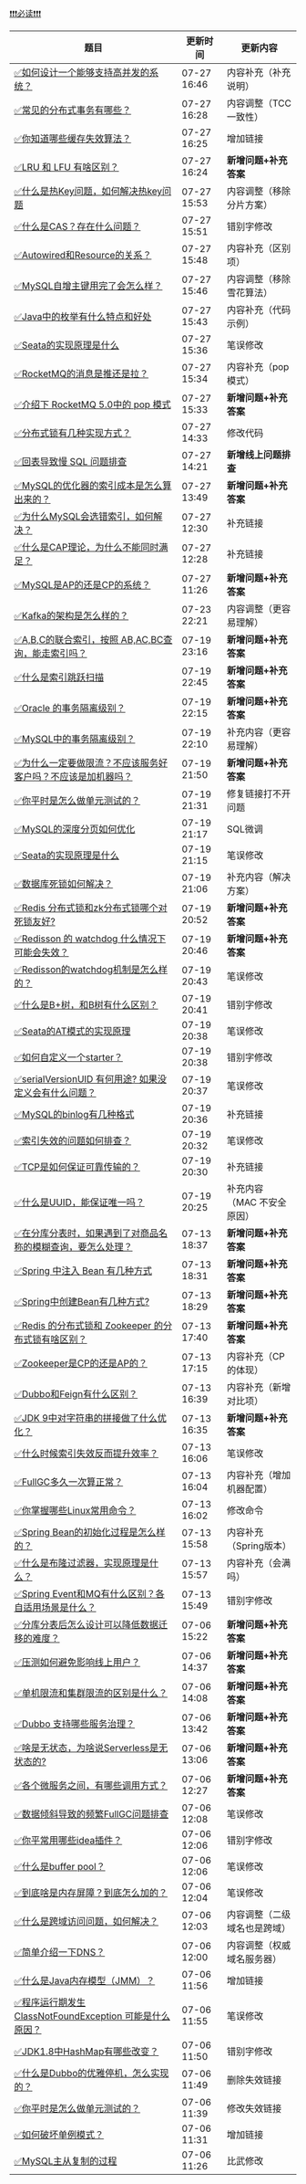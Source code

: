 [❗❗❗必读❗❗❗](https://www.yuque.com/hollis666/bfrl8w/ycscnksw0cw2wus4?view=doc_embed)

| **题目** | **更新时间** | **更新内容** |
| --- | --- | --- |
| [✅如何设计一个能够支持高并发的系统？](https://www.yuque.com/hollis666/fo22bm/gfgqpua8gu3oag44) | 07-27 16:46 | 内容补充（补充说明） |
| [✅常见的分布式事务有哪些？](https://www.yuque.com/hollis666/fo22bm/yr0lu6) | 07-27 16:28 | 内容调整（TCC 一致性） |
| [✅你知道哪些缓存失效算法？](https://www.yuque.com/hollis666/fo22bm/gl3fivks74z4d10e) | 07-27 16:25 | 增加链接 |
| [✅LRU 和 LFU 有啥区别？](https://www.yuque.com/hollis666/fo22bm/bqdgqba2ggyplgg7) | 07-27 16:24 | **新增问题+补充答案** |
| [✅什么是热Key问题，如何解决热key问题](https://www.yuque.com/hollis666/fo22bm/lysd3t) | 07-27 15:53 | 内容调整（移除分片方案） |
| [✅什么是CAS？存在什么问题？](https://www.yuque.com/hollis666/fo22bm/cgckk3) | 07-27 15:51 | 错别字修改 |
| [✅Autowired和Resource的关系？](https://www.yuque.com/hollis666/fo22bm/gai6a9) | 07-27 15:48 | 内容补充（区别项） |
| [✅MySQL自增主键用完了会怎么样？](https://www.yuque.com/hollis666/fo22bm/eob7raeqaenifzpp) | 07-27 15:46 | 内容调整（移除雪花算法） |
| [✅Java中的枚举有什么特点和好处](https://www.yuque.com/hollis666/fo22bm/if7kxl) | 07-27 15:43 | 内容补充（代码示例） |
| [✅Seata的实现原理是什么](https://www.yuque.com/hollis666/fo22bm/qro9fl9lsiinx1tu) | 07-27 15:36 | 笔误修改 |
| [✅RocketMQ的消息是推还是拉？](https://www.yuque.com/hollis666/fo22bm/bzhy0q) | 07-27 15:34 | 内容补充（pop模式） |
| [✅介绍下 RocketMQ 5.0中的 pop 模式](https://www.yuque.com/hollis666/fo22bm/mfut53gopeups27r) | 07-27 15:33 | **新增问题+补充答案** |
| [✅分布式锁有几种实现方式？](https://www.yuque.com/hollis666/fo22bm/fvnr41) | 07-27 14:33 | 修改代码 |
| [✅回表导致慢 SQL 问题排查](https://www.yuque.com/hollis666/fo22bm/eysu1hhvshiz4b4p) | 07-27 14:21 | **新增线上问题排查** |
| [✅MySQL的优化器的索引成本是怎么算出来的？](https://www.yuque.com/hollis666/fo22bm/waruyhds7gcn6srf) | 07-27 13:49 | **新增问题+补充答案** |
| [✅为什么MySQL会选错索引，如何解决？](https://www.yuque.com/hollis666/fo22bm/ghy5i20ie717exee) | 07-27 12:30 | 补充链接 |
| [✅什么是CAP理论，为什么不能同时满足？](https://www.yuque.com/hollis666/fo22bm/avwops) | 07-27 12:28 | 补充链接 |
| [✅MySQL是AP的还是CP的系统？](https://www.yuque.com/hollis666/fo22bm/xqpwxtsw21p4933v) | 07-27 11:26 | **新增问题+补充答案** |
| [✅Kafka的架构是怎么样的？](https://www.yuque.com/hollis666/fo22bm/glnsckpypwycgh54) | 07-23 22:21 | 内容调整（更容易理解） |
| [✅A,B,C的联合索引，按照 AB,AC,BC查询，能走索引吗？](https://www.yuque.com/hollis666/fo22bm/dx1cqgsrebkvdixc) | 07-19 23:16 | **新增问题+补充答案** |
| [✅什么是索引跳跃扫描](https://www.yuque.com/hollis666/fo22bm/ixpnm8nvbfa9l7gm) | 07-19 22:45 | **新增问题+补充答案** |
| [✅Oracle 的事务隔离级别？](https://www.yuque.com/hollis666/fo22bm/uy74dk6ebd53wuhh) | 07-19 22:15 | **新增问题+补充答案** |
| [✅MySQL中的事务隔离级别？](https://www.yuque.com/hollis666/fo22bm/ytxaew) | 07-19 22:10 | 补充内容（更容易理解） |
| [✅为什么一定要做限流？不应该服务好客户吗？不应该是加机器吗？](https://www.yuque.com/hollis666/fo22bm/pfgbuemozdgl0m93) | 07-19 21:50 | **新增问题+补充答案** |
| [✅你平时是怎么做单元测试的？](https://www.yuque.com/hollis666/fo22bm/zsvpymvq46xryb9k) | 07-19 21:31 | 修复链接打不开问题 |
| [✅MySQL的深度分页如何优化](https://www.yuque.com/hollis666/fo22bm/et8lo7l10rg7g7iy) | 07-19 21:17 | SQL微调 |
| [✅Seata的实现原理是什么](https://www.yuque.com/hollis666/fo22bm/qro9fl9lsiinx1tu) | 07-19 21:15 | 笔误修改 |
| [✅数据库死锁如何解决？](https://www.yuque.com/hollis666/fo22bm/ut71vg) | 07-19 21:06 | 补充内容（解决方案） |
| [✅Redis 分布式锁和zk分布式锁哪个对死锁友好?](https://www.yuque.com/hollis666/fo22bm/gl438406i38c7xg8) | 07-19 20:52 | **新增问题+补充答案** |
| [✅Redisson 的 watchdog 什么情况下可能会失效？](https://www.yuque.com/hollis666/fo22bm/nc1ig3amxaz2g3n1) | 07-19 20:46 | **新增问题+补充答案** |
| [✅Redisson的watchdog机制是怎么样的？](https://www.yuque.com/hollis666/fo22bm/fg0f0wh41g8eu5ik) | 07-19 20:43 | 笔误修改 |
| [✅什么是B+树，和B树有什么区别？](https://www.yuque.com/hollis666/fo22bm/bb5ldw8odm5gik4p) | 07-19 20:41 | 错别字修改 |
| [✅Seata的AT模式的实现原理](https://www.yuque.com/hollis666/fo22bm/me3ge4vavi0fokgq) | 07-19 20:38 | 笔误修改 |
| [✅如何自定义一个starter？](https://www.yuque.com/hollis666/fo22bm/sn0vo662fz3r7aux) | 07-19 20:38 | 错别字修改 |
| [✅serialVersionUID 有何用途? 如果没定义会有什么问题？](https://www.yuque.com/hollis666/fo22bm/yy4icr) | 07-19 20:37 | 笔误修改 |
| [✅MySQL的binlog有几种格式](https://www.yuque.com/hollis666/fo22bm/pl5wcg4cmn8dgufn) | 07-19 20:36 | 补充链接 |
| [✅索引失效的问题如何排查？](https://www.yuque.com/hollis666/fo22bm/gux80i) | 07-19 20:32 | 笔误修改 |
| [✅TCP是如何保证可靠传输的？](https://www.yuque.com/hollis666/fo22bm/gqb3is) | 07-19 20:30 | 补充链接 |
| [✅什么是UUID，能保证唯一吗？](https://www.yuque.com/hollis666/fo22bm/pi2zfc9ykug141im) | 07-19 20:25 | 补充内容（MAC 不安全原因） |
| [✅在分库分表时，如果遇到了对商品名称的模糊查询，要怎么处理？](https://www.yuque.com/hollis666/fo22bm/pgfcfpghylm6ccb9) | 07-13 18:37 | **新增问题+补充答案** |
| [✅Spring 中注入 Bean 有几种方式](https://www.yuque.com/hollis666/fo22bm/oscfgn7ca0ubwqf5) | 07-13 18:31 | **新增问题+补充答案** |
| [✅Spring中创建Bean有几种方式?](https://www.yuque.com/hollis666/fo22bm/hz7pd5vdmguwqyls) | 07-13 18:29 | **新增问题+补充答案** |
| [✅Redis 的分布式锁和 Zookeeper 的分布式锁有啥区别？](https://www.yuque.com/hollis666/fo22bm/wa9oz7l84ylazz58) | 07-13 17:40 | **新增问题+补充答案** |
| [✅Zookeeper是CP的还是AP的？](https://www.yuque.com/hollis666/fo22bm/lxznb86av97adwt6) | 07-13 17:15 | 内容补充（CP 的体现） |
| [✅Dubbo和Feign有什么区别？](https://www.yuque.com/hollis666/fo22bm/bi8engr1dqg1o4gn) | 07-13 16:39 | 内容补充（新增对比项） |
| [✅JDK 9中对字符串的拼接做了什么优化？](https://www.yuque.com/hollis666/fo22bm/ifyf24hsuuvwynlp) | 07-13 16:35 | **新增问题+补充答案** |
| [✅什么时候索引失效反而提升效率？](https://www.yuque.com/hollis666/fo22bm/ctpkpgi7gxkgklk8) | 07-13 16:06 | 笔误修改 |
| [✅FullGC多久一次算正常？](https://www.yuque.com/hollis666/fo22bm/nks48167c9upybbo) | 07-13 16:04 | 内容补充（增加机器配置） |
| [✅你掌握哪些Linux常用命令？](https://www.yuque.com/hollis666/fo22bm/uy7orgvls6tbieso) | 07-13 16:02 | 修改命令 |
| [✅Spring Bean的初始化过程是怎么样的？](https://www.yuque.com/hollis666/fo22bm/zlvhpz) | 07-13 15:58 | 内容补充（Spring版本） |
| [✅什么是布隆过滤器，实现原理是什么？](https://www.yuque.com/hollis666/fo22bm/gp9ymie1n39uavah) | 07-13 15:57 | 内容补充（会满吗） |
| [✅Spring Event和MQ有什么区别？各自适用场景是什么？](https://www.yuque.com/hollis666/fo22bm/eugy3gggbymf6gp3) | 07-13 15:49 | 错别字修改 |
| [✅分库分表后怎么设计可以降低数据迁移的难度？](https://www.yuque.com/hollis666/fo22bm/uaazc62zm0bey0qr) | 07-06 15:22 | **新增问题+补充答案** |
| [✅压测如何避免影响线上用户？](https://www.yuque.com/hollis666/fo22bm/lqzkcwhe1qnw05r0) | 07-06 14:37 | **新增问题+补充答案** |
| [✅单机限流和集群限流的区别是什么？](https://www.yuque.com/hollis666/fo22bm/ig52vp8d6t54zqp1) | 07-06 14:08 | **新增问题+补充答案** |
| [✅Dubbo 支持哪些服务治理？](https://www.yuque.com/hollis666/fo22bm/stblzui8tx4lo61q) | 07-06 13:42 | **新增问题+补充答案** |
| [✅啥是无状态，为啥说Serverless是无状态的?](https://www.yuque.com/hollis666/fo22bm/lg2w559sz9xwof7d) | 07-06 13:06 | **新增问题+补充答案** |
| [✅各个微服务之间，有哪些调用方式？](https://www.yuque.com/hollis666/fo22bm/va6hzehphyiing2w) | 07-06 12:27 | **新增问题+补充答案** |
| [✅数据倾斜导致的频繁FullGC问题排查](https://www.yuque.com/hollis666/fo22bm/enapz53wi65s8ybr) | 07-06 12:08 | 笔误修改 |
| [✅你平常用哪些idea插件？](https://www.yuque.com/hollis666/fo22bm/vxmblxpk6mmqesn4) | 07-06 12:06 | 错别字修改 |
| [✅什么是buffer pool？](https://www.yuque.com/hollis666/fo22bm/cskzcn42f9dggat0) | 07-06 12:06 | 笔误修改 |
| [✅到底啥是内存屏障？到底怎么加的？](https://www.yuque.com/hollis666/fo22bm/kozqs205honv8nso) | 07-06 12:04 | 笔误修改 |
| [✅什么是跨域访问问题，如何解决？](https://www.yuque.com/hollis666/fo22bm/tlcl3cg1a161yzfk) | 07-06 12:03 | 内容调整（二级域名也是跨域） |
| [✅简单介绍一下DNS？](https://www.yuque.com/hollis666/fo22bm/oa7q69) | 07-06 12:00 | 内容调整（权威域名服务器） |
| [✅什么是Java内存模型（JMM）？](https://www.yuque.com/hollis666/fo22bm/hmi3m1) | 07-06 11:56 | 增加链接 |
| [✅程序运行期发生ClassNotFoundException 可能是什么原因？](https://www.yuque.com/hollis666/fo22bm/hplvh5v7fzor6zr7) | 07-06 11:55 | 笔误修改 |
| [✅JDK1.8中HashMap有哪些改变？](https://www.yuque.com/hollis666/fo22bm/cgben69hc08cpng7) | 07-06 11:50 | 错别字修改 |
| [✅什么是Dubbo的优雅停机，怎么实现的？](https://www.yuque.com/hollis666/fo22bm/gxda8y) | 07-06 11:49 | 删除失效链接 |
| [✅你平时是怎么做单元测试的？](https://www.yuque.com/hollis666/fo22bm/zsvpymvq46xryb9k) | 07-06 11:39 | 修改失效链接 |
| [✅如何破坏单例模式？](https://www.yuque.com/hollis666/fo22bm/vqtp00) | 07-06 11:31 | 增加链接 |
| [✅MySQL主从复制的过程](https://www.yuque.com/hollis666/fo22bm/hoi4ql) | 07-06 11:26 | 比武修改 |

